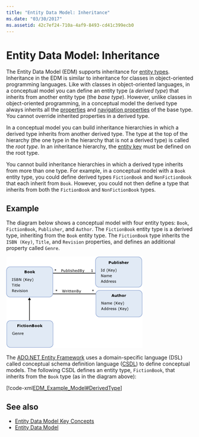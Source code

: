 ```yaml
---
title: "Entity Data Model: Inheritance"
ms.date: "03/30/2017"
ms.assetid: 42c7ef24-710a-4af9-8493-cd41c399ecb0
---
```

# Entity Data Model: Inheritance
The Entity Data Model (EDM) supports inheritance for [entity types](../../../../docs/framework/data/adonet/entity-type.md). Inheritance in the EDM is similar to inheritance for classes in object-oriented programming languages. Like with classes in object-oriented languages, in a conceptual model you can define an entity type (a *derived type*) that inherits from another entity type (the *base type*). However, unlike classes in object-oriented programming, in a conceptual model the derived type always inherits all the [properties](../../../../docs/framework/data/adonet/property.md) and [navigation properties](../../../../docs/framework/data/adonet/navigation-property.md) of the base type. You cannot override inherited properties in a derived type.  
  
 In a conceptual model you can build inheritance hierarchies in which a derived type inherits from another derived type. The type at the top of the hierarchy (the one type in the hierarchy that is not a derived type) is called the *root type*. In an inheritance hierarchy, the [entity key](../../../../docs/framework/data/adonet/entity-key.md) must be defined on the root type.  
  
 You cannot build inheritance hierarchies in which a derived type inherits from more than one type. For example, in a conceptual model with a `Book` entity type, you could define derived types `FictionBook` and `NonFictionBook` that each inherit from `Book`. However, you could not then define a type that inherits from both the `FictionBook` and `NonFictionBook` types.  
  
## Example  
 The diagram below shows a conceptual model with four entity types: `Book`, `FictionBook`, `Publisher`, and `Author`. The `FictionBook` entity type is a derived type, inheriting from the `Book` entity type. The `FictionBook` type inherits the `ISBN (Key)`, `Title`, and `Revision` properties, and defines an additional property called `Genre`.  
  
 ![Diagram that shows a model with four entity types.](./media/entity-data-model-inheritance/entity-type-inheritance.gif)  
  
 The [ADO.NET Entity Framework](../../../../docs/framework/data/adonet/ef/index.md) uses a domain-specific language (DSL) called conceptual schema definition language ([CSDL](../../../../docs/framework/data/adonet/ef/language-reference/csdl-specification.md)) to define conceptual models. The following CSDL defines an entity type, `FictionBook`, that inherits from the `Book` type (as in the diagram above):  
  
 [!code-xml[EDM_Example_Model#DerivedType](../../../../samples/snippets/xml/VS_Snippets_Data/edm_example_model/xml/books5.edmx#derivedtype)]  
  
## See also
- [Entity Data Model Key Concepts](../../../../docs/framework/data/adonet/entity-data-model-key-concepts.md)
- [Entity Data Model](../../../../docs/framework/data/adonet/entity-data-model.md)
